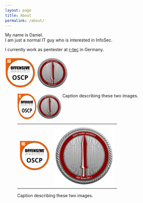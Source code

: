 ```yaml
---
layout: page
title: About
permalink: /about/
---
```


My name is Daniel.  
I am just a normal IT guy who is interested in InfoSec.

I currently work as pentester at [r-tec](https://www.r-tec.net/home.html) in Germany.

<a href="https://www.youracclaim.com/badges/47725ad5-c23c-470b-9e0e-ed08000bcc1b"><img align="middle" src="/images/OSCP.png" width="100"/></a>
<a href="https://eu.badgr.com/public/assertions/LbHY7ftfT0KCxyMcYfIa8Q"><img align="middle" src="/images/CRTO.png" width="105"/></a> 

<figure class="half" style="display:flex">
    <img style="width:15%" "height:15%" src="/images/OSCP.png">
    <img style="width:20%" "height:20%" src="/images/CRTO.png">
    <figcaption>Caption describing these two images.</figcaption>
</figure>


<figure class="half">
  <table>
    <tr>
      <td>
        <img style="width:100px;" src="/images/OSCP.png">
      </td>
      <td>
        <img style="width:200px;" src="/images/CRTO.png">
      </td>
    </tr>
  </table>
  <figcaption>Caption describing these two images.</figcaption>
</figure>